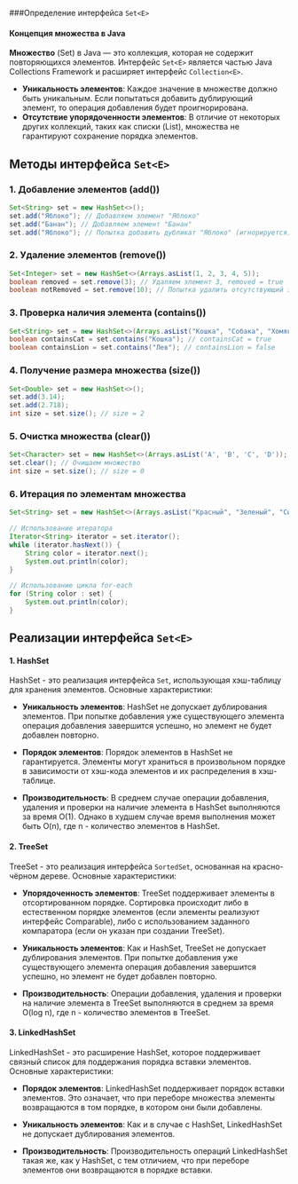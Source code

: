 ###Определение интерфейса `Set<E>`

#### Концепция множества в Java

**Множество** (Set) в Java — это коллекция, которая не содержит повторяющихся элементов. Интерфейс `Set<E>` является частью Java Collections Framework и расширяет интерфейс `Collection<E>`.

- **Уникальность элементов**: Каждое значение в множестве должно быть уникальным. Если попытаться добавить дублирующий элемент, то операция добавления будет проигнорирована.
- **Отсутствие упорядоченности элементов**: В отличие от некоторых других коллекций, таких как списки (List), множества не гарантируют сохранение порядка элементов.

## Методы интерфейса `Set<E>`

### 1. Добавление элементов (add())
```java
Set<String> set = new HashSet<>();
set.add("Яблоко"); // Добавляем элемент "Яблоко"
set.add("Банан"); // Добавляем элемент "Банан"
set.add("Яблоко"); // Попытка добавить дубликат "Яблоко" (игнорируется)
```

### 2. Удаление элементов (remove())
```java
Set<Integer> set = new HashSet<>(Arrays.asList(1, 2, 3, 4, 5));
boolean removed = set.remove(3); // Удаляем элемент 3, removed = true
boolean notRemoved = set.remove(10); // Попытка удалить отсутствующий элемент 10, notRemoved = false
```

### 3. Проверка наличия элемента (contains())
```java
Set<String> set = new HashSet<>(Arrays.asList("Кошка", "Собака", "Хомяк"));
boolean containsCat = set.contains("Кошка"); // containsCat = true
boolean containsLion = set.contains("Лев"); // containsLion = false
```

### 4. Получение размера множества (size())
```java
Set<Double> set = new HashSet<>();
set.add(3.14);
set.add(2.718);
int size = set.size(); // size = 2
```

### 5. Очистка множества (clear())
```java
Set<Character> set = new HashSet<>(Arrays.asList('A', 'B', 'C', 'D'));
set.clear(); // Очищаем множество
int size = set.size(); // size = 0
```

### 6. Итерация по элементам множества
```java
Set<String> set = new HashSet<>(Arrays.asList("Красный", "Зеленый", "Синий"));

// Использование итератора
Iterator<String> iterator = set.iterator();
while (iterator.hasNext()) {
    String color = iterator.next();
    System.out.println(color);
}

// Использование цикла for-each
for (String color : set) {
    System.out.println(color);
}
```

## Реализации интерфейса `Set<E>`

#### 1. HashSet
HashSet - это реализация интерфейса `Set`, использующая хэш-таблицу для хранения элементов. Основные характеристики:

- **Уникальность элементов**: HashSet не допускает дублирования элементов. При попытке добавления уже существующего элемента операция добавления завершится успешно, но элемент не будет добавлен повторно.
  
- **Порядок элементов**: Порядок элементов в HashSet не гарантируется. Элементы могут храниться в произвольном порядке в зависимости от хэш-кода элементов и их распределения в хэш-таблице.

- **Производительность**: В среднем случае операции добавления, удаления и проверки на наличие элемента в HashSet выполняются за время O(1). Однако в худшем случае время выполнения может быть O(n), где n - количество элементов в HashSet.

#### 2. TreeSet
TreeSet - это реализация интерфейса `SortedSet`, основанная на красно-чёрном дереве. Основные характеристики:

- **Упорядоченность элементов**: TreeSet поддерживает элементы в отсортированном порядке. Сортировка происходит либо в естественном порядке элементов (если элементы реализуют интерфейс Comparable), либо с использованием заданного компаратора (если он указан при создании TreeSet).
  
- **Уникальность элементов**: Как и HashSet, TreeSet не допускает дублирования элементов. При попытке добавления уже существующего элемента операция добавления завершится успешно, но элемент не будет добавлен повторно.

- **Производительность**: Операции добавления, удаления и проверки на наличие элемента в TreeSet выполняются в среднем за время O(log n), где n - количество элементов в TreeSet.

#### 3. LinkedHashSet
LinkedHashSet - это расширение HashSet, которое поддерживает связный список для поддержания порядка вставки элементов. Основные характеристики:

- **Порядок элементов**: LinkedHashSet поддерживает порядок вставки элементов. Это означает, что при переборе множества элементы возвращаются в том порядке, в котором они были добавлены.
  
- **Уникальность элементов**: Как и в случае с HashSet, LinkedHashSet не допускает дублирования элементов.

- **Производительность**: Производительность операций LinkedHashSet такая же, как у HashSet, с тем отличием, что при переборе элементов они возвращаются в порядке вставки.
